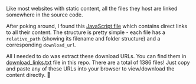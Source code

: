 Like most websites with static content, all the files they host are linked somewhere in the source code.

After poking around, I found this [JavaScript file](https://100gigs.org/_nuxt/DuFK2s2m.js) which contains direct links to all their content. The structure is pretty simple - each file has a `relative_path` (showing its filename and folder structure) and a corresponding `download_url`.

All I needed to do was extract these download URLs. You can find them in [download_links.txt](https://github.com/chirag-000/100gigs.org-Downloads/blob/main/download_links.txt) file in this repo.
There are a total of 1386 files!
Just copy and paste any of these URLs into your browser to view/download the content directly. 🎵
